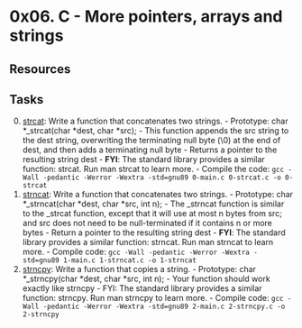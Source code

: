 # 0x06. C - More pointers, arrays and strings

## Resources

## Tasks

0. [strcat](./0-strcat.c): Write a function that concatenates two strings.
        - Prototype: char *_strcat(char *dest, char *src);
        - This function appends the src string to the dest string, overwriting the terminating null byte (\0) at the end of dest, and then adds a terminating null byte
        - Returns a pointer to the resulting string dest
        - **FYI**: The standard library provides a similar function: strcat. Run man strcat to learn more.
        - Compile the code: `gcc -Wall -pedantic -Werror -Wextra -std=gnu89 0-main.c 0-strcat.c -o 0-strcat`
1. [strncat](./strncat.c): Write a function that concatenates two strings.
        - Prototype: char *_strncat(char *dest, char *src, int n);
        - The _strncat function is similar to the _strcat function, except that
        it will use at most n bytes from src; and
        src does not need to be null-terminated if it contains n or more bytes
        - Return a pointer to the resulting string dest
        - **FYI**: The standard library provides a similar function: strncat. Run man strncat to learn more.
        - Compile code: `gcc -Wall -pedantic -Werror -Wextra -std=gnu89 1-main.c 1-strncat.c -o 1-strncat`
2. [strncpy](./strncpy.c): Write a function that copies a string.
        - Prototype: char *_strncpy(char *dest, char *src, int n);
        - Your function should work exactly like strncpy
        - FYI: The standard library provides a similar function: strncpy. Run man strncpy to learn more.
        - Compile code: `gcc -Wall -pedantic -Werror -Wextra -std=gnu89 2-main.c 2-strncpy.c -o 2-strncpy`

